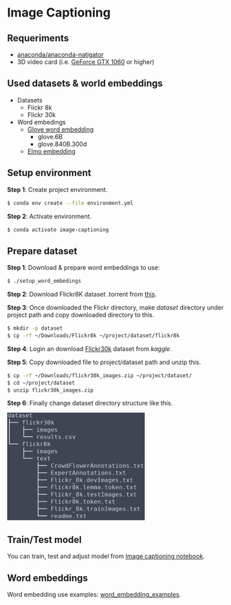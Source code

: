 # Image Captioning


## Requeriments

* [anaconda/anaconda-natigator](https://www.anaconda.com/download/#linux)
* 3D video card (i.e. [GeForce GTX 1060](https://www.nvidia.com/en-us/geforce/products/10series/geforce-gtx-1060/) or higher)

## Used datasets & world embeddings

* Datasets
  * Flickr 8k
  * Flickr 30k
* Word embedings
    * [Glove word embedding](https://nlp.stanford.edu/projects/glove/)
      * glove.6B
      * glove.840B.300d
    * [Elmo embedding](https://allennlp.org/elmo)

## Setup environment

**Step 1**: Create project environment.

```bash
$ conda env create --file environment.yml
```

**Step 2**: Activate environment.
```bash
$ conda activate image-captioning
```

## Prepare dataset

**Step 1**: Download & prepare word embeddings to use:
```bash
$ ./setup_word_embedings
```

**Step 2**: Download Flickr8K dataset .torrent from [this](http://academictorrents.com/details/9dea07ba660a722ae1008c4c8afdd303b6f6e53b).

**Step 3**: Once downloaded the Flickr directory, make *dataset* directory under project path and copy downloaded directory to this.

```bash
$ mkdir -p dataset
$ cp -rf ~/Downloads/Flickr8k ~/project/dataset/flickr8k
```

**Step 4**: Login an download [Flickr30k](https://www.kaggle.com/hsankesara/flickr-image-dataset/version/1#) dataset from *kaggle*.

**Step 5**: Copy downloaded file to project/dataset path and unzip this.

```bash
$ cp -rf ~/Downloads/flickr30k_images.zip ~/project/dataset/
$ cd ~/project/dataset
$ unzip flickr30k_images.zip
```

**Step 6**: Finally change dataset directory structure like this.

<img alt="dataset structure" src="https://raw.githubusercontent.com/adrianmarino/image-captioning/master/images/dataset-tree.png" height="250" />


## Train/Test model

You can train, test and adjust model from [Image captioning notebook](https://github.com/adrianmarino/image-captioning/blob/master/image-captioning.ipynb). 

## Word embeddings

Word embedding use examples: [word_embedding_examples](https://github.com/adrianmarino/image-captioning/blob/master/word_embedding_examples.ipynb).
